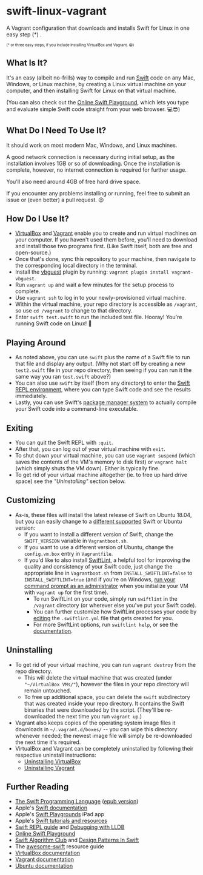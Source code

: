 # swift-linux-vagrant
A Vagrant configuration that downloads and installs Swift for Linux in one easy step (\*) .

<sup><sub>(\* or three easy steps, if you include installing VirtualBox and Vagrant. 😁)</sub></sup>

## What Is It?
It's an easy (albeit no-frills) way to compile and run [Swift](https://swift.org/documentation/) code on any Mac, Windows, or Linux machine, by creating a Linux virtual machine on your computer, and then installing Swift for Linux on that virtual machine.

(You can also check out the [Online Swift Playground](http://online.swiftplayground.run/), which lets you type and evaluate simple Swift code straight from your web browser. 💻😎)

## What Do I Need To Use It?
It should work on most modern Mac, Windows, and Linux machines.

A good network connection is necessary during initial setup, as the installation involves 1GB or so of downloading. Once the installation is complete, however, no internet connection is required for further usage.

You'll also need around 4GB of free hard drive space.

If you encounter any problems installing or running, feel free to submit an issue or (even better) a pull request. 😉

## How Do I Use It?
- [VirtualBox](https://www.virtualbox.org/wiki/Downloads) and [Vagrant](https://www.vagrantup.com/downloads.html) enable you to create and run virtual machines on your computer. If you haven't used them before, you'll need to download and install those two programs first. (Like Swift itself, both are free and open-source.)
- Once that's done, sync this repository to your machine, then navigate to the corresponding local directory in the terminal.
- Install the [vbguest](https://github.com/dotless-de/vagrant-vbguest) plugin by running: `vagrant plugin install vagrant-vbguest`.
- Run `vagrant up` and wait a few minutes for the setup process to complete.
- Use `vagrant ssh` to log in to your newly-provisioned virtual machine.
- Within the virtual machine, your repo directory is accessible as `/vagrant`, so use `cd /vagrant` to change to that directory.
- Enter `swift test.swift` to run the included test file. Hooray! You're running Swift code on Linux! 🎉

## Playing Around
- As noted above, you can use `swift` plus the name of a Swift file to run that file and display any output. (Why not start off by creating a new `test2.swift` file in your repo directory, then seeing if you can run it the same way you ran `test.swift` above?)
- You can also use `swift` by itself (from any directory) to enter the [Swift REPL environment](https://swift.org/getting-started/#using-the-repl), where you can type Swift code and see the results immediately.
- Lastly, you can use Swift's [package manager system](https://swift.org/getting-started/#using-the-package-manager) to actually compile your Swift code into a command-line executable.

## Exiting
- You can quit the Swift REPL with `:quit`.
- After that, you can log out of your virtual machine with `exit`.
- To shut down your virtual machine, you can use `vagrant suspend` (which saves the contents of the VM's memory to disk first) or `vagrant halt` (which simply shuts the VM down). Either is typically fine.
- To get rid of your virtual machine altogether (ie. to free up hard drive space) see the _"Uninstalling"_ section below.

## Customizing
- As-is, these files will install the latest release of Swift on Ubuntu 18.04, but you can easily change to a [different supported](https://swift.org/download/) Swift or Ubuntu version:
  - If you want to install a different version of Swift, change the `SWIFT_VERSION` variable in `Vagrantboot.sh`.
  - If you want to use a different version of Ubuntu, change the `config.vm.box` entry in `Vagrantfile`.
  - If you'd like to also install [SwiftLint](https://github.com/realm/SwiftLint), a helpful tool for improving the quality and consistency of your Swift code, just change the appropriate line in `Vagrantboot.sh` from `INSTALL_SWIFTLINT=false` to `INSTALL_SWIFTLINT=true` (and if you're on Windows, [run your command prompt as an administrator](https://github.com/brookinc/swift-linux-vagrant/issues/2) when you initialize your VM with `vagrant up` for the first time).
    - To run SwiftLint on your code, simply run `swiftlint` in the `/vagrant` directory (or wherever else you've put your Swift code).
    - You can further customize how SwiftLint processes your code by [editing](https://github.com/realm/SwiftLint#configuration) the `.swiftlint.yml` file that gets created for you.
    - For more SwiftLint options, run `swiftlint help`, or see the [documentation](https://github.com/realm/SwiftLint#command-line).

## Uninstalling
- To get rid of your virtual machine, you can run `vagrant destroy` from the repo directory.
  - This will delete the virtual machine that was created (under `"~/VirtualBox VMs/"`), however the files in your repo directory will remain untouched.
  - To free up additional space, you can delete the `swift` subdirectory that was created inside your repo directory. It contains the Swift binaries that were downloaded by the script. (They'll be re-downloaded the next time you run `vagrant up`.)
- Vagrant also keeps copies of the operating system image files it downloads in `~/.vagrant.d/boxes/` -- you can wipe this directory whenever needed; the newest image file will simply be re-downloaded the next time it's required.
- VirtualBox and Vagrant can be completely uninstalled by following their respective uninstall instructions:
  - [Uninstalling VirtualBox](https://www.virtualbox.org/manual/ch02.html)
  - [Uninstalling Vagrant](https://www.vagrantup.com/docs/installation/uninstallation.html)

## Further Reading
- [The Swift Programming Language](https://docs.swift.org/swift-book/) ([epub version](https://docs.swift.org/swift-book/TheSwiftProgrammingLanguageSwift42.epub))
- Apple's [Swift documentation](https://developer.apple.com/documentation/swift)
- Apple's [Swift Playgrounds](https://itunes.apple.com/ca/app/swift-playgrounds/id908519492?mt=8) iPad app
- Apple's [Swift tutorials and resources](https://developer.apple.com/swift/resources/)
- [Swift REPL guide](https://swift.org/getting-started/#using-the-repl) and [Debugging with LLDB](https://swift.org/getting-started/#using-the-lldb-debugger)
- [Online Swift Playground](http://online.swiftplayground.run/)
- [Swift Algorithm Club](https://github.com/raywenderlich/swift-algorithm-club/blob/master/README.markdown) and [Design Patterns In Swift](https://github.com/ochococo/Design-Patterns-In-Swift)
- The [awesome-swift](https://github.com/matteocrippa/awesome-swift) resource guide
- [VirtualBox documentation](https://www.virtualbox.org/wiki/Documentation)
- [Vagrant documentation](https://www.vagrantup.com/docs/)
- [Ubuntu documentation](https://help.ubuntu.com)
